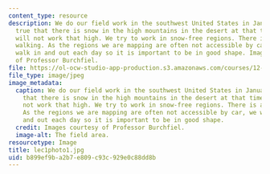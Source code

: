 ```yaml
---
content_type: resource
description: We do our field work in the southwest United States in January. It is
  true that there is snow in the high mountains in the desert at that time but we
  will not work that high. We try to work in snow-free regions. There is a lot of
  walking. As the regions we are mapping are often not accessible by car, we will
  walk in and out each day so it is important to be in good shape. Images courtesy
  of Professor Burchfiel.
file: https://ol-ocw-studio-app-production.s3.amazonaws.com/courses/12-114-field-geology-i-fall-2005/b899ef9ba2b7e809c93c929e0c88dd8b_lec1photo1.jpg
file_type: image/jpeg
image_metadata:
  caption: We do our field work in the southwest United States in January. It is true
    that there is snow in the high mountains in the desert at that time but we will
    not work that high. We try to work in snow-free regions. There is a lot of walking.
    As the regions we are mapping are often not accessible by car, we will walk in
    and out each day so it is important to be in good shape.
  credit: Images courtesy of Professor Burchfiel.
  image-alt: The field area.
resourcetype: Image
title: lec1photo1.jpg
uid: b899ef9b-a2b7-e809-c93c-929e0c88dd8b
---
```

